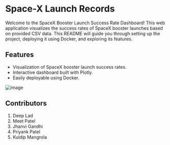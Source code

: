 # Space-X Launch Records

Welcome to the SpaceX Booster Launch Success Rate Dashboard! This web application visualizes the success rates of SpaceX booster launches based on provided CSV data. This README will guide you through setting up the project, deploying it using Docker, and exploring its features.

## Features

- Visualization of SpaceX booster launch success rates.
- Interactive dashboard built with Plotly.
- Easily deployable using Docker.

![image](https://github.com/deep2468r/deployment_final/assets/41738725/948d7575-6344-4c2b-8d7e-ecb949e9701d)


## Contributors
1. Deep Lad
2. Meet Patel
3. Jhanvi Gandhi
4. Priyank Patel
5. Kuldip Mangrola
